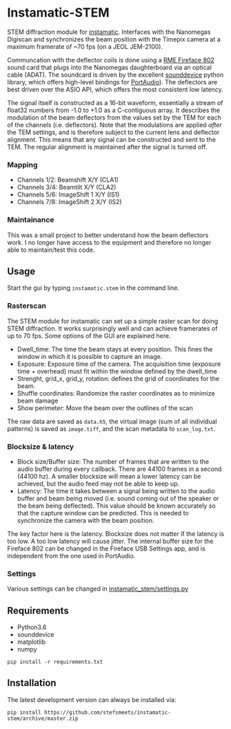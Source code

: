 # Instamatic-STEM

STEM diffraction module for [instamatic](https://github.com/stefsmeets/instamatic). Interfaces with the Nanomegas Digiscan and synchronizes the beam position with the Timepix camera at a maximum framerate of ~70 fps (on a JEOL JEM-2100).

Communcation with the deflector coils is done using a [RME Fireface 802](https://www.rme-audio.de/en/products/fireface_802.php) sound card that plugs into the Nanomegas daughterboard via an optical cable (ADAT). The soundcard is driven by the excellent [sounddevice](https://python-sounddevice.readthedocs.io/) python library, which offers high-level bindings for [PortAudio](http://www.portaudio.com/)). The deflectors are best driven over the ASIO API, which offers the most consistent low latency.

The signal itself is constructed as a 16-bit waveform, essentially a stream of float32 numbers from -1.0 to +1.0 as a C-contiguous array. It describes the modulation of the beam deflectors from the values set by the TEM for each of the channels (i.e. deflectors). Note that the modulations are applied _after_ the TEM settings, and is therefore subject to the current lens and deflector alignment. This means that any signal can be constructed and sent to the TEM. The regular alignment is maintained after the signal is turned off.

### Mapping

- Channels 1/2: Beamshift X/Y (CLA1)
- Channels 3/4: Beamtilt X/Y (CLA2)
- Channels 5/6: ImageShift 1 X/Y (IS1)
- Channels 7/8: ImageShift 2 X/Y (IS2)

### Maintainance

This was a small project to better understand how the beam deflectors work. I no longer have access to the equipment and therefore no longer able to maintain/test this code.

## Usage

Start the gui by typing `instamatic.stem` in the command line.

### Rasterscan

The STEM module for instamatic can set up a simple raster scan for doing STEM diffraction. It works surprisingly well and can achieve framerates of up to 70 fps. Some options of the GUI are explained here.

- Dwell_time: The time the beam stays at every position. This fines the window in which it is possible to capture an image.
- Exposure: Exposure time of the camera. The acquisition time (exposure time + overhead) must fit within the window defined by the dwell_time
- Strenght, grid_x, grid_y, rotation: defines the grid of coordinates for the beam.
- Shuffle coordinates: Randomize the raster coordinates as to minimize beam damage
- Show perimeter: Move the beam over the outlines of the scan

The raw data are saved as `data.h5`, the virtual image (sum of all individual patterns) is saved as `image.tiff`, and the scan metadata to `scan_log.txt`.

### Blocksize & latency

- Block size/Buffer size: The number of frames that are written to the audio buffer during every callback. There are 44100 frames in a second (44100 hz). A smaller blocksize will mean a lower latency can be achieved, but the audio feed may not be able to keep up.
- Latency: The time it takes between a signal being written to the audio buffer and beam being moved (i.e. sound coming out of the speaker or the beam being deflected). This value should be known accurately so that the capture window can be predicted. This is needed to synchronize the camera with the beam position.

The key factor here is the latency. Blocksize does not matter if the latency is too low. A too low latency will cause jitter. The internal buffer size for the Fireface 802 can be changed in the Fireface USB Settings app, and is independent from the one used in PortAudio.

### Settings

Various settings can be changed in [instamatic_stem/settings.py](instamatic_stem/settings.py)

## Requirements

 - Python3.6
 - sounddevice
 - matplotlib
 - numpy

`pip install -r requirements.txt`

## Installation

The latest development version can always be installed via:
    
    pip install https://github.com/stefsmeets/instamatic-stem/archive/master.zip
